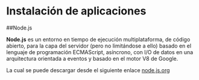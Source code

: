 Instalación de aplicaciones
==


##Node.js

**Node.js** es un entorno en tiempo de ejecución multiplataforma, de código abierto, para la capa del servidor (pero no limitándose a ello) basado en el lenguaje de programación ECMAScript, asíncrono, con I/O de datos en una arquitectura orientada a eventos y basado en el motor V8 de Google.

La cual se puede descargar desde el siguiente enlace [node.js.org](https://nodejs.org/es/download/)



